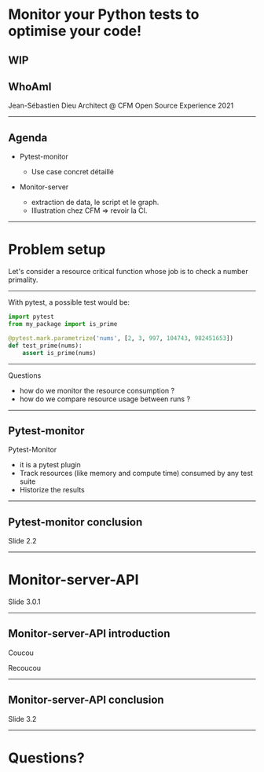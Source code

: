 # Monitor your Python tests to optimise your code!
WIP
---

## WhoAmI

Jean-Sébastien Dieu
Architect @ CFM
Open Source Experience 2021

---

## Agenda

- Pytest-monitor
  - Use case concret détaillé

- Monitor-server
  - extraction de data, le script et le graph.
  - Illustration chez CFM => revoir la CI.

--- ---

# Problem setup

Let's consider a resource critical function whose job is to check a number primality. 

---

With pytest, a possible test would be:

```python
import pytest
from my_package import is_prime

@pytest.mark.parametrize('nums', [2, 3, 997, 104743, 982451653])
def test_prime(nums):
    assert is_prime(nums)
```
---

Questions
 * how do we monitor the resource consumption ?
 * how do we compare resource usage between runs ?

---

## Pytest-monitor  

Pytest-Monitor
 * it is a pytest plugin
 * Track resources (like memory and compute time) consumed by any test suite
 * Historize the results

---

## Pytest-monitor conclusion

Slide 2.2

--- ---
# Monitor-server-API

Slide 3.0.1

---
## Monitor-server-API introduction

Coucou <!-- .element: class="fragment" data-fragment-index="2" -->

Recoucou <!-- .element: class="fragment" data-fragment-index="1" -->

---

## Monitor-server-API conclusion

Slide 3.2

--- ---
# Questions?
